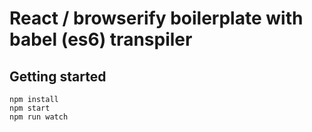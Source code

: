 # React / browserify boilerplate with babel (es6) transpiler

## Getting started
    npm install
    npm start
    npm run watch